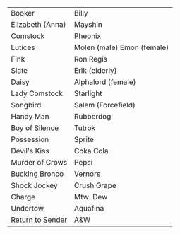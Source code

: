 |||
|---|---|
Booker | Billy 
Elizabeth (Anna) | Mayshin 
Comstock | Pheonix 
Lutices | Molen (male) Emon (female) 
Fink | Ron Regis 
Slate | Erik (elderly) 
Daisy | Alphalord (female) 
Lady Comstock | Starlight 
Songbird | Salem (Forcefield) 
Handy Man | Rubberdog 
Boy of Silence | Tutrok 
Possession | Sprite 
Devil's Kiss | Coka Cola 
Murder of Crows | Pepsi
Bucking Bronco | Vernors 
Shock Jockey | Crush Grape 
Charge | Mtw. Dew 
Undertow | Aquafina 
Return to Sender | A&W 
